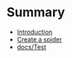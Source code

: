 # Summary

* [Introduction](README.md)
* [Create a spider](create-a-spider.md)
* [docs/Test](docstest.md)

